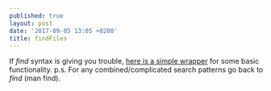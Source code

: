 ```yaml
---
published: true
layout: post
date: '2017-09-05 13:05 +0200'
title: findFiles
---
```

If *find* syntax is giving you trouble, [here is a simple wrapper](https://raw.githubusercontent.com/brontosaurusrex/stretchbang/master/bin/findFiles) for some basic functionality. p.s. For any combined/complicated search patterns go back to *find* (man find).
